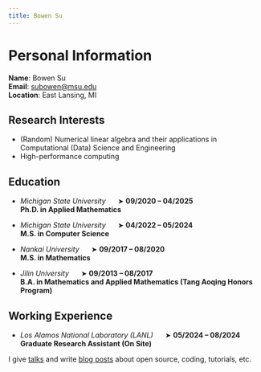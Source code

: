 ```yaml
---
title: Bowen Su
---
```


# Personal Information

**Name**: Bowen Su  
**Email**: subowen@msu.edu  
**Location**: East Lansing, MI



## Research Interests
- (Random) Numerical linear algebra and their applications in Computational (Data) Science and Engineering  
- High-performance computing



## Education

- _Michigan State University_ <span style="margin-left:20px;">➤ **09/2020 – 04/2025**</span>  
  **Ph.D. in Applied Mathematics**

- _Michigan State University_ <span style="margin-left:20px;">➤ **04/2022 – 05/2024**</span>  
  **M.S. in Computer Science**

- _Nankai University_ <span style="margin-left:20px;">➤ **09/2017 – 08/2020**</span>  
  **M.S. in Mathematics**

- _Jilin University_ <span style="margin-left:20px;">➤ **09/2013 – 08/2017**</span>  
  **B.A. in Mathematics and Applied Mathematics (Tang Aoqing Honors Program)**

## Working Experience

- _Los Alamos National Laboratory (LANL)_ <span style="margin-left:20px;">➤ **05/2024 – 08/2024**</span>  
  **Graduate Research Assistant (On Site)**


I give [talks](/talks) and write [blog posts](/posts) about open source, coding, tutorials, etc. 





